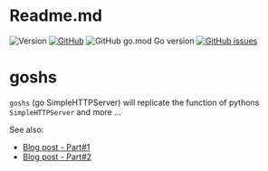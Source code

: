 # Readme.md

![Version](https://img.shields.io/badge/Version-v0.0.4-green) [![GitHub](https://img.shields.io/github/license/patrickhener/goshs)](https://github.com/patrickhener/goshs/blob/master/LICENSE) ![GitHub go.mod Go version](https://img.shields.io/github/go-mod/go-version/patrickhener/goshs) [![GitHub issues](https://img.shields.io/github/issues-raw/patrickhener/goshs)](https://github.com/patrickhener/goshs/issues)

# goshs

`goshs` (go SimpleHTTPServer) will replicate the function of pythons `SimpleHTTPServer` and more ...

See also:
* [Blog post - Part#1](https://hesec.de/posts/golang-simplehttpserver/)
* [Blog post - Part#2](https://hesec.de/posts/goshs-code-quality/)